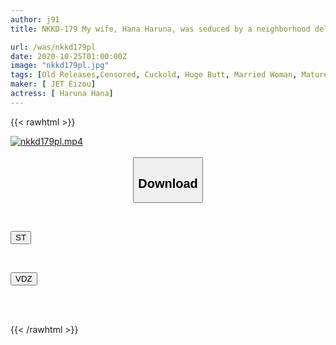 ```yaml
---
author: j91
title: NKKD-179 My wife, Hana Haruna, was seduced by a neighborhood delinquent housewife to register her name in Moguri's housing complex wife prostitution circle.

url: /was/nkkd179pl
date: 2020-10-25T01:00:00Z
image: "nkkd179pl.jpg"
tags: [Old Releases,Censored, Cuckold, Huge Butt, Married Woman, Mature Woman, Solowork, Ultra-Huge Tits]
maker: [ JET Eizou]
actress: [ Haruna Hana]
---
```



{{< rawhtml >}}

<div class="video" data-videoid="88eBGyZmPACowvY">
    <a href="javascript:;">
        <img src="/was/nkkd179pl/nkkd179pl.jpg" width="WIDTH" height="HEIGHT" alt="nkkd179pl.mp4" loading="lazy">
    </a>
</div>

<script type="text/javascript" src="https://j91.asia/asset/on-demand-st.js"></script>

<br>
  <link rel="stylesheet" href="https://j91.asia/asset/bs5.css">
  
  <center>
  <button class="btn btn-primary" type="button" data-bs-toggle="collapse" data-bs-target=".multi-collapse" aria-expanded="false" aria-controls="multiCollapseExample1 multiCollapseExample2"><h2>Download</h2></button></center>
</p>
<div class="row">
  <div class="col">
    <div class="collapse multi-collapse" id="multiCollapseExample1">
      <div class="card card-body">
	      	      <br>
<div class="buttons">  
<p><a href="https://streamtape.to/v/88eBGyZmPACowvY" target="_blank"><button class="btn-hover color-3"><i class="fa fa-download"></i> ST</button></a></p></div>
    </div>
  </div>
</div>
  <div class="col">
    <div class="collapse multi-collapse" id="multiCollapseExample2">
      <div class="card card-body">
	      <br>
<div class="buttons">
<p><a href="https://vidoza.net/slyou68unhdx" target="_blank"><button class="btn-hover color-8"><i class="fa fa-download"></i> VDZ</button></a></p></div>
<br><br>
      </div>
    </div>
  </div>
</div>

{{< /rawhtml >}}
